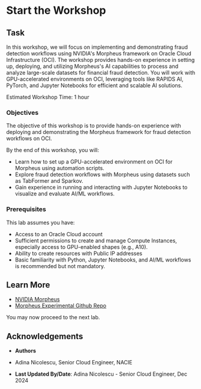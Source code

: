 # Start the Workshop

## Task

In this workshop, we will focus on implementing and demonstrating fraud detection workflows using NVIDIA's Morpheus framework on Oracle Cloud Infrastructure (OCI). The workshop provides hands-on experience in setting up, deploying, and utilizing Morpheus's AI capabilities to process and analyze large-scale datasets for financial fraud detection. You will work with GPU-accelerated environments on OCI, leveraging tools like RAPIDS AI, PyTorch, and Jupyter Notebooks for efficient and scalable AI solutions.

Estimated Workshop Time: 1 hour

### Objectives

The objective of this workshop is to provide hands-on experience with deploying and demonstrating the Morpheus framework for fraud detection workflows on OCI.

By the end of this workshop, you will:

* Learn how to set up a GPU-accelerated environment on OCI for Morpheus using automation scripts.
* Explore fraud detection workflows with Morpheus using datasets such as TabFormer and Sparkov.
* Gain experience in running and interacting with Jupyter Notebooks to visualize and evaluate AI/ML workflows.

### Prerequisites

This lab assumes you have:

* Access to an Oracle Cloud account
* Sufficient permissions to create and manage Compute Instances, especially access to GPU-enabled shapes (e.g., A10).
* Ability to create resources with Public IP addresses
* Basic familiarity with Python, Jupyter Notebooks, and AI/ML workflows is recommended but not mandatory.

## Learn More

* [NVIDIA Morpheus](https://developer.nvidia.com/morpheus-cybersecurity)
* [Morpheus Experimental Github Repo](https://github.com/nv-morpheus/morpheus-experimental/tree/branch-24.10/)

You may now proceed to the next lab.

## Acknowledgements

* **Authors** 
* Adina Nicolescu, Senior Cloud Engineer, NACIE

* **Last Updated By/Date**: Adina Nicolescu - Senior Cloud Engineer, Dec 2024